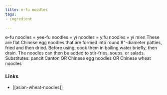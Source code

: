 ```yaml
---
title: e-fu noodles
tags:
- ingredient

---
```

e-fu noodles = yee-fu noodles = yi noodles = yifu noodles = yi mien These are flat Chinese egg noodles that are formed into round 8"-diameter patties, fried and then dried. Before using, cook them in boiling water briefly, then drain. The noodles can then be added to stir-fries, soups, or salads. Substitutes: pancit Canton OR Chinese egg noodles OR Chinese wheat noodles

### Links

* [[asian-wheat-noodles]]
